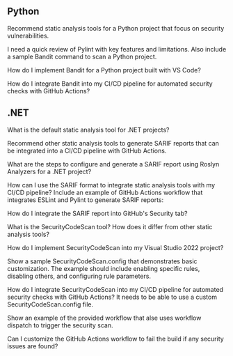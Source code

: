 
## Python

Recommend static analysis tools for a Python project that focus on security vulnerabilities.

I need a quick review of Pylint with key features and limitations. Also include a sample Bandit command to scan a Python project.

How do I implement Bandit for a Python project built with VS Code?

How do I integrate Bandit into my CI/CD pipeline for automated security checks with GitHub Actions? 

## .NET 

What is the default static analysis tool for .NET projects?

Recommend other static analysis tools to generate SARIF reports that can be integrated into a CI/CD pipeline with GitHub Actions.

What are the steps to configure and generate a SARIF report using Roslyn Analyzers for a .NET project?

How can I use the SARIF format to integrate static analysis tools with my CI/CD pipeline?  Include an example of GitHub Actions workflow that integrates ESLint and Pylint to generate SARIF reports:

How do I integrate the SARIF report into GitHub's Security tab?

What is the SecurityCodeScan tool? How does it differ from other static analysis tools?

How do I implement SecurityCodeScan into my Visual Studio 2022 project?

Show a sample SecurityCodeScan.config that demonstrates basic customization. The example should  include enabling specific rules, disabling others, and configuring rule parameters.

How do I integrate SecurityCodeScan into my CI/CD pipeline for automated security checks with GitHub Actions? It needs to be able to use a custom  SecurityCodeScan.config file.

Show an example of the provided workflow that alse uses workflow dispatch to trigger the security scan.

Can I customize the GitHub Actions workflow to fail the build if any security issues are found?



